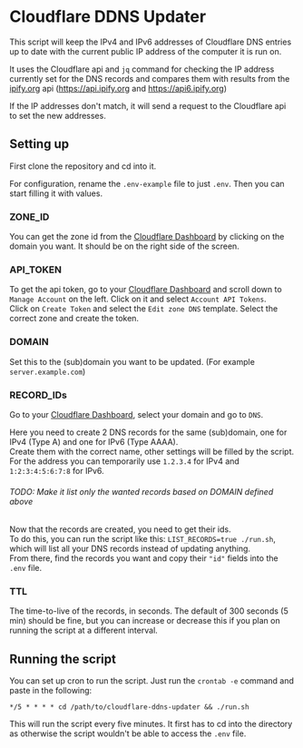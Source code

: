 # Cloudflare DDNS Updater
This script will keep the IPv4 and IPv6 addresses of Cloudflare DNS entries up to date with the current public IP address of the computer it is run on.

It uses the Cloudflare api and `jq` command for checking the IP address currently set for the DNS records and compares them with results from the [ipify.org](https://www.ipify.org/) api (https://api.ipify.org and https://api6.ipify.org)

If the IP addresses don't match, it will send a request to the Cloudflare api to set the new addresses.

## Setting up
First clone the repository and cd into it.

For configuration, rename the `.env-example` file to just `.env`. Then you can start filling it with values.
### ZONE_ID
You can get the zone id from the [Cloudflare Dashboard](https://dash.cloudflare.com) by clicking on the domain you want. It should be on the right side of the screen.
### API_TOKEN
To get the api token, go to your [Cloudflare Dashboard](https://dash.cloudflare.com) and scroll down to `Manage Account` on the left. Click on it and select `Account API Tokens`.  
Click on `Create Token` and select the `Edit zone DNS` template. Select the correct zone and create the token.
### DOMAIN
Set this to the (sub)domain you want to be updated. (For example `server.example.com`)
### RECORD_IDs
Go to your [Cloudflare Dashboard](https://dash.cloudflare.com), select your domain and go to `DNS`.

Here you need to create 2 DNS records for the same (sub)domain, one for IPv4 (Type A) and one for IPv6 (Type AAAA).  
Create them with the correct name, other settings will be filled by the script. For the address you can temporarily use `1.2.3.4` for IPv4 and `1:2:3:4:5:6:7:8` for IPv6.

###### TODO: Make it list only the wanted records based on DOMAIN defined above  
Now that the records are created, you need to get their ids.  
To do this, you can run the script like this: `LIST_RECORDS=true ./run.sh`, which will list all your DNS records instead of updating anything.  
From there, find the records you want and copy their `"id"` fields into the `.env` file.
### TTL
The time-to-live of the records, in seconds. The default of 300 seconds (5 min) should be fine, but you can increase or decrease this if you plan on running the script at a different interval.

## Running the script
You can set up cron to run the script. Just run the `crontab -e` command and paste in the following:
```cronexp
*/5 * * * * cd /path/to/cloudflare-ddns-updater && ./run.sh
```
This will run the script every five minutes. It first has to cd into the directory as otherwise the script wouldn't be able to access the `.env` file.
